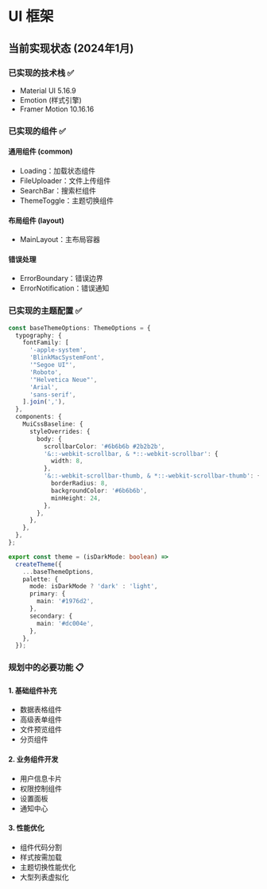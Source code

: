 # UI 框架

## 当前实现状态 (2024年1月)

### 已实现的技术栈 ✅
- Material UI 5.16.9
- Emotion (样式引擎)
- Framer Motion 10.16.16

### 已实现的组件 ✅

#### 通用组件 (common)
- Loading：加载状态组件
- FileUploader：文件上传组件
- SearchBar：搜索栏组件
- ThemeToggle：主题切换组件

#### 布局组件 (layout)
- MainLayout：主布局容器

#### 错误处理
- ErrorBoundary：错误边界
- ErrorNotification：错误通知

### 已实现的主题配置 ✅

```typescript
const baseThemeOptions: ThemeOptions = {
  typography: {
    fontFamily: [
      '-apple-system',
      'BlinkMacSystemFont',
      '"Segoe UI"',
      'Roboto',
      '"Helvetica Neue"',
      'Arial',
      'sans-serif',
    ].join(','),
  },
  components: {
    MuiCssBaseline: {
      styleOverrides: {
        body: {
          scrollbarColor: '#6b6b6b #2b2b2b',
          '&::-webkit-scrollbar, & *::-webkit-scrollbar': {
            width: 8,
          },
          '&::-webkit-scrollbar-thumb, & *::-webkit-scrollbar-thumb': {
            borderRadius: 8,
            backgroundColor: '#6b6b6b',
            minHeight: 24,
          },
        },
      },
    },
  },
};

export const theme = (isDarkMode: boolean) =>
  createTheme({
    ...baseThemeOptions,
    palette: {
      mode: isDarkMode ? 'dark' : 'light',
      primary: {
        main: '#1976d2',
      },
      secondary: {
        main: '#dc004e',
      },
    },
  });
```

### 规划中的必要功能 📋

#### 1. 基础组件补充
- 数据表格组件
- 高级表单组件
- 文件预览组件
- 分页组件

#### 2. 业务组件开发
- 用户信息卡片
- 权限控制组件
- 设置面板
- 通知中心

#### 3. 性能优化
- 组件代码分割
- 样式按需加载
- 主题切换性能优化
- 大型列表虚拟化 